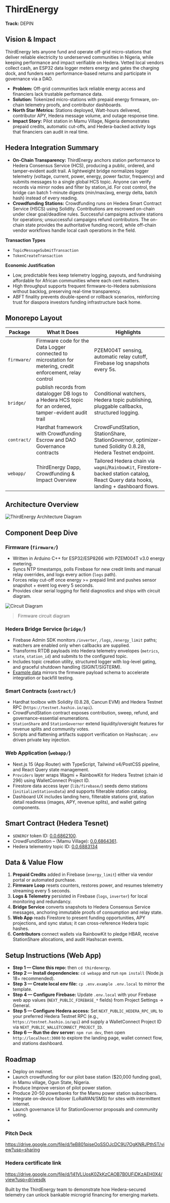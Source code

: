 # ThirdEnergy

**Track:** DEPIN

## Vision & Impact

ThirdEnergy lets anyone fund and operate off-grid micro-stations that deliver reliable electricity to underserved communities in Nigeria, while keeping performance and impact verifiable on Hedera. Vetted local vendors collect cash, an ESP32 data logger meters energy and gates the charging dock, and funders earn performance-based returns and participate in governance via a DAO.

- **Problem:** Off-grid communities lack reliable energy access and financiers lack trustable performance data.
- **Solution:** Tokenized micro-stations with prepaid energy firmware, on-chain telemetry proofs, and contributor dashboards.
- **North Star Metrics:** Stations deployed, Watt-hours delivered, contributor APY, Hedera message volume, and outage response time.
- **Impact Story:** Pilot station in Mamu Village, Nigeria demonstrates prepaid credits, automatic cut-offs, and Hedera-backed activity logs that financiers can audit in real time.

## Hedera Integration Summary

- **On-Chain Transparency:** ThirdEnergy anchors station performance to Hedera Consensus Service (HCS), producing a public, ordered, and tamper-evident audit trail. A lightweight bridge normalizes logger telemetry (voltage, current, power, energy, power factor, frequency) and submits messages to a single global HCS topic. Anyone can verify records via mirror nodes and filter by station_id. For cost control, the bridge can batch 1-minute digests (min/max/avg, energy delta, batch hash) instead of every reading.
- **Crowdfunding Stations:** Crowdfunding runs on Hedera Smart Contract Service (HSCS) using Solidity. Contributions are escrowed on-chain under clear goal/deadline rules. Successful campaigns activate stations for operations; unsuccessful campaigns refund contributors. The on-chain state provides the authoritative funding record, while off-chain vendor workflows handle local cash operations in the field.

**Transaction Types**

- `TopicMessageSubmitTransaction`
- `TokenCreateTransaction`

**Economic Justification**

- Low, predictable fees keep telemetry logging, payouts, and fundraising affordable for African communities where each cent matters.
- High throughput supports frequent firmware-to-Hedera submissions without backlog, preserving real-time transparency.
- ABFT finality prevents double-spend or rollback scenarios, reinforcing trust for diaspora investors funding infrastructure back home.

## Monorepo Layout

| Package     | What It Does                                                                                                | Highlights                                                                                                                           |
| ----------- | ----------------------------------------------------------------------------------------------------------- | ------------------------------------------------------------------------------------------------------------------------------------ |
| `firmware/` | Firmware code for the Data Logger connected to microstation for metering, credit enforcement, relay control | PZEM004T sensing, automatic relay cutoff, Firebase log snapshots every 5s.                                                           |
| `bridge/`   | publish records from datalogger DB logs to a Hedera HCS topic for an ordered, tamper-evident audit trail    | Conditional watchers, Hedera topic publishing, pluggable callbacks, structured logging.                                              |
| `contract/` | Hardhat framework with Crowdfunding Escrow and DAO Governance contracts                                     | CrowdFundStation, StationShare, StationGovernor, optimizer-tuned Solidity 0.8.28, Hedera Testnet endpoint.                           |
| `webapp/`   | ThirdEnergy Dapp, Crowdfunding & Impact Overview                                                            | Tailored Hedera chain via `wagmi`/`RainbowKit`, Firestore-backed station catalog, React Query data hooks, landing + dashboard flows. |

## Architecture Overview

![ThirdEnergy Architecture Diagram](/docs/architecture.png)

## Component Deep Dive

### Firmware (`firmware/`)

- Written in Arduino C++ for ESP32/ESP8266 with PZEM004T v3.0 energy metering.
- Syncs NTP timestamps, polls Firebase for new credit limits and manual relay overrides, and logs every action (`logs` path).
- Forces relay cut-off once energy >= prepaid limit and pushes sensor snapshot + event log every 5 seconds.
- Provides clear serial logging for field diagnostics and ships with circuit diagram.

![Circuit Diagram](/docs/circuit-diagram.jpg)

> Firmware circuit diagram

### Hedera Bridge Service (`bridge/`)

- Firebase Admin SDK monitors `/inverter`, `/logs`, `/energy_limit` paths; watchers are enabled only when callbacks are supplied.
- Transforms RTDB payloads into Hedera telemetry envelopes (`metrics`, `state`, `station_id`) and submits to the configured topic.
- Includes topic creation utility, structured logger with log-level gating, and graceful shutdown handling (SIGINT/SIGTERM).
- [Example data](/bridge/example.json) mirrors the firmware payload schema to accelerate integration or backfill testing.

### Smart Contracts (`contract/`)

- Hardhat toolbox with Solidity (0.8.28, Cancun EVM) and Hedera Testnet RPC (`https://testnet.hashio.io/api`).
- CrowdFundStation contract exposes contribution, sweep, refund, and governance-essential enumerations.
- `StationShare` and `StationGovernor` extend liquidity/oversight features for revenue splits and community votes.
- Scripts and flattening artifacts support verification on Hashscan; `.env` driven private key injection.

### Web Application (`webapp/`)

- Next.js 15 (App Router) with TypeScript, Tailwind v4/PostCSS pipeline, and React Query state management.
- `Providers` layer wraps Wagmi + RainbowKit for Hedera Testnet (chain id 296) using WalletConnect Project ID.
- Firestore data access layer (`lib/firebase/`) seeds demo stations (`initializeStationsData`) and supports filterable station catalog.
- Dashboard UX includes landing hero, filterable stations grid, station detail readiness (images, APY, revenue splits), and wallet gating components.

## Smart Contract (Hedera Tesnet)

- `$ENERGY` token ID: [0.0.6862100](https://hashscan.io/testnet/token/0.0.6862100).
- CrowdFundStation – (Mamu Village): [0.0.6864361](https://hashscan.io/testnet/contract/0.0.6864361).
- Hedera telementry topic ID: [0.0.6883134](https://hashscan.io/testnet/topic/0.0.6883134)

## Data & Value Flow

1. **Prepaid Credits** added in Firebase (`energy_limit`) either via vendor portal or automated purchase.
2. **Firmware Loop** resets counters, restores power, and resumes telemetry streaming every 5 seconds.
3. **Logs & Telemetry** persisted in Firebase (`logs`, `inverter`) for local monitoring and redundancy.
4. **Bridge Service** converts snapshots to Hedera Consensus Service messages, anchoring immutable proofs of consumption and relay state.
5. **Web App** reads Firestore to present funding opportunities, APY projections, and sync status; it can cross-reference Hedera topic hashes.
6. **Contributors** connect wallets via RainbowKit to pledge HBAR, receive StationShare allocations, and audit Hashscan events.

## Setup Instructions (Web App)

- **Step 1 — Clone this repo:** then `cd thirdenergy`.
- **Step 2 — Install dependencies:** `cd webapp` and run `npm install` (Node.js 18+ recommended).
- **Step 3 — Create local env file:** `cp .env.example .env.local` to mirror the template.
- **Step 4 — Configure Firebase:** Update `.env.local` with your Firebase web app values (`NEXT_PUBLIC_FIREBASE_*` fields) from Project Settings → General.
- **Step 5 — Configure Hedera access:** Set `NEXT_PUBLIC_HEDERA_RPC_URL` to your preferred Hedera Testnet RPC (e.g., `https://testnet.hashio.io/api`) and supply a WalletConnect Project ID via `NEXT_PUBLIC_WALLETCONNECT_PROJECT_ID`.
- **Step 6 — Run the dev server:** `npm run dev`, then open `http://localhost:3000` to explore the landing page, wallet connect flow, and stations dashboard.

## Roadmap

- Deploy on mainnet.
- Launch crowdfunding for our pilot base station ($20,000 funding goal), in Mamu village, Ogun State, Nigeria.
- Produce Improve version of pilot power station.
- Produce 20-50 powerbanks for the Mamu power station subscribers.
- Integrate on-device failover (LoRaWAN/SMS) for sites with intermittent internet.
- Launch governance UI for StationGovernor proposals and community voting.
- 
### Pitch Deck
https://drive.google.com/file/d/1eB801piseOoSSOJcDC9U7OgKNRJPthST/view?usp=sharing

### Hedera certificate link
https://drive.google.com/file/d/141VLUosK0ZkKzCAOB7B0UFjDKzAEH0X4/view?usp=drivesdk

Built by the ThirdEnergy team to demonstrate how Hedera-secured telemetry can unlock bankable microgrid financing for emerging markets.
